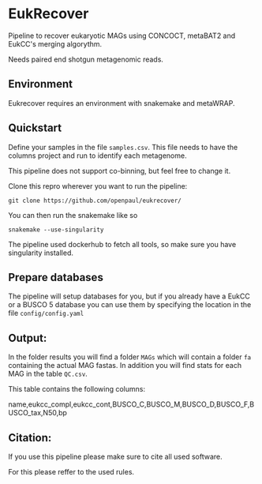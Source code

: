# EukRecover
Pipeline to recover eukaryotic MAGs using CONCOCT, metaBAT2 and EukCC's merging algorythm.

Needs paired end shotgun metagenomic reads.

## Environment

Eukrecover requires an environment with snakemake and metaWRAP.

## Quickstart

Define your samples in the file `samples.csv`.
This file needs to have the columns project and run to identify each metagenome. 

This pipeline does not support co-binning, but feel free to change it. 

Clone this repro wherever you want to run the pipeline:
```
git clone https://github.com/openpaul/eukrecover/
```


You can then run the snakemake like so

```
snakemake --use-singularity
```

The pipeline used dockerhub to fetch all tools, so make sure you have singularity installed.



## Prepare databases
The pipeline will setup databases for you, but if you already have a EukCC or a BUSCO 5 database you can use them 
by specifying the location in the file `config/config.yaml`


## Output:
In the folder results you will find a folder `MAGs` which will contain a folder
`fa` containing the actual MAG fastas.
In addition you will find stats for each MAG in the table `QC.csv`.

This table contains the following columns:

name,eukcc_compl,eukcc_cont,BUSCO_C,BUSCO_M,BUSCO_D,BUSCO_F,BUSCO_tax,N50,bp



## Citation:

If you use this pipeline please make sure to cite all used software. 

For this please reffer to the used rules.
